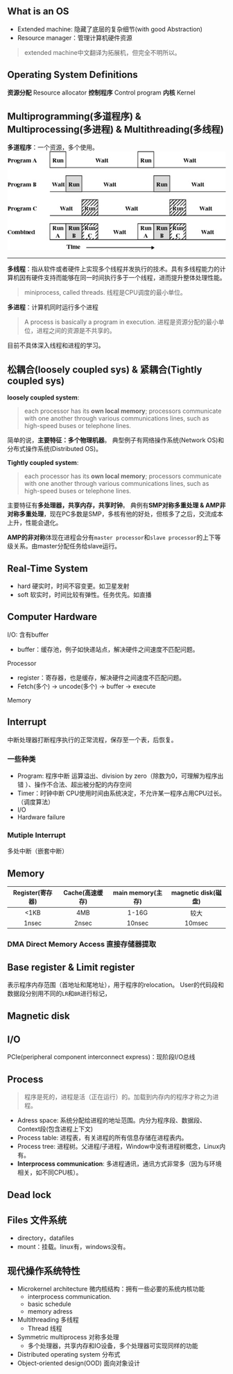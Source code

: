## What is an OS
- Extended machine: 隐藏了底层的复杂细节(with good Abstraction)
- Resource manager：管理计算机硬件资源
>extended machine中文翻译为拓展机，但完全不明所以。

## Operating System Definitions
**资源分配** Resource allocator
**控制程序** Control program
**内核** Kernel

## Multiprogramming(多道程序) & Multiprocessing(多进程) & Multithreading(多线程)
**多道程序**：一个资源，多个使用。
![ERROR](imgs/multiprogram.png)

---
**多线程**：指从软件或者硬件上实现多个线程并发执行的技术。具有多线程能力的计算机因有硬件支持而能够在同一时间执行多于一个线程，进而提升整体处理性能。
>miniprocess, called threads.
>线程是CPU调度的最小单位。

**多进程**：计算机同时运行多个进程
>A process is basically a program in execution.
>进程是资源分配的最小单位，进程之间的资源是不共享的。

目前不具体深入线程和进程的学习。

## 松耦合(loosely coupled sys) & 紧耦合(Tightly coupled sys)
**loosely coupled system**: 
>each processor has its **own local memory**; processors communicate with one another through various communications lines, such as high-speed buses or telephone lines. 

简单的说，**主要特征：多个物理机器**。
典型例子有网络操作系统(Network OS)和分布式操作系统(Distributed OS)。

**Tightly coupled system**: 
> each processor has its **own local memory**; processors communicate with one another through various communications lines, such as high-speed buses or telephone lines.

主要特征有**多处理器，共享内存，共享时钟**。
典例有**SMP对称多重处理 & AMP非对称多重处理**，现在PC多数是SMP，多核有他的好处，但核多了之后，交流成本上升，性能会退化。

**AMP的非对称**体现在进程会分有`master processor`和`slave processor`的上下等级关系。由master分配任务给slave运行。

## Real-Time System
- hard 硬实时，时间不容变更。如卫星发射
- soft 软实时，时间比较有弹性。任务优先。如直播

## Computer Hardware 
I/O: 含有buffer
- buffer：缓存池，例子如快递站点，解决硬件之间速度不匹配问题。

Processor
- register：寄存器，也是缓存，解决硬件之间速度不匹配问题。
- Fetch(多个) -> uncode(多个) -> buffer -> execute

Memory

## Interrupt
中断处理器打断程序执行的正常流程，保存至一个表，后恢复。
### 一些种类
- Program: 程序中断
    运算溢出、division by zero（除数为0，可理解为程序出错
）、操作不合法、超出被分配的内存空间
- Timer：时钟中断
    CPU使用时间由系统决定，不允许某一程序占用CPU过长。（调度算法）
- I/O
- Hardware failure

### Mutiple Interrupt
多处中断（嵌套中断）

## Memory
| Register(寄存器) | Cache(高速缓存) |  main memory(主存) | magnetic disk(磁盘) |
| :----: | :----: | :----: | :----: |
|  <1KB  |  4MB   |  1-16G |较大
|  1nsec |  2nsec |   10nsec |10msec

### DMA Direct Memory Access 直接存储器提取

## Base register & Limit register
表示程序内存范围（首地址和尾地址），用于程序的relocation。
User的代码段和数据段分别用不同的`LR`和`BR`进行标记，

## Magnetic disk

## I/O
PCIe(peripheral component interconnect express)：现阶段I/O总线

## Process
>程序是死的，进程是活（正在运行）的。加载到内存内的程序才称之为进程。
- Adress space: 系统分配给进程的地址范围。内分为程序段、数据段、Context段(包含进程上下文)
- Process table: 进程表，有关进程的所有信息存储在进程表内。
- Process tree: 进程树。父进程/子进程，Window中没有进程树概念，Linux内有。
- **Interprocess communication**: 多进程通讯，通讯方式非常多（因为与环境相关，如不同CPU核）。

## Dead lock

## Files 文件系统
- directory，datafiles
- mount：挂载。linux有，windows没有。

## 现代操作系统特性
- Microkernel architecture 微内核结构：拥有一些必要的系统内核功能
    - interprocess communication.
    - basic schedule
    - memory adress
- Multithreading 多线程
    - Thread 线程
- Symmetric multiprocess 对称多处理
    - 多个处理器，共享内存和IO设备，多个处理器可实现同样的功能
- Distributed operating system 分布式
- Object-oriented design(OOD) 面向对象设计
